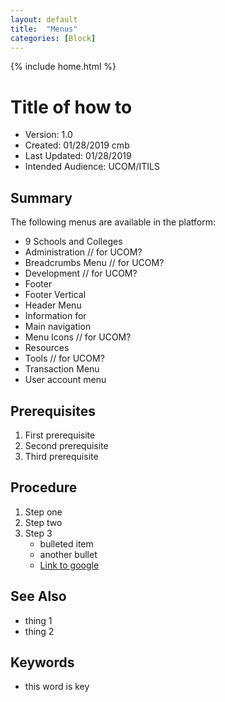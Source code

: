 ```yaml
---
layout: default
title:  "Menus"
categories: [Block] 
---
```

{% include home.html %}
# Title of how to
* Version: 1.0
* Created: 01/28/2019 cmb
* Last Updated: 01/28/2019
* Intended Audience: UCOM/ITILS

## Summary

The following menus are available in the platform:
* 9 Schools and Colleges
* Administration // for UCOM?
* Breadcrumbs Menu // for UCOM?
* Development // for UCOM?
* Footer
* Footer Vertical
* Header Menu
* Information for
* Main navigation
* Menu Icons // for UCOM?
* Resources
* Tools // for UCOM?
* Transaction Menu
* User account menu

## Prerequisites

 1. First prerequisite
 2. Second prerequisite
 3. Third prerequisite

## Procedure

1. Step one
2. Step two
3. Step 3
    * bulleted item
    * another bullet
    * [Link to google](http://www.google.com)

## See Also

* thing 1
* thing 2

## Keywords

* this word is key

